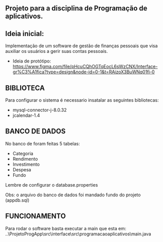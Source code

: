 ## Projeto para a disciplina de Programação de aplicativos.
## Ideia inicial:
Implementação de um software de gestão de finanças pessoais que visa auxiliar os usuários a gerir suas contas pessoais.
+ Ideia de protótipo: https://www.figma.com/file/pHcuCQhOGTqEocL6sWzCNX/Interface-gr%C3%A1fica?type=design&node-id=0-1&t=RAizoX3BuWNq01fi-0

## BIBLIOTECA
Para configurar o sistema é necessario insatalar as seguintes bibliotecas:
- mysql-connector-j-8.0.32
- jcalendar-1.4

## BANCO DE DADOS
No banco de foram feitas 5 tabelas:
- Categoria
- Rendimento
- Investimento
- Despesa
- Fundo

Lembre de configurar o database.properties

Obs: o arquivo do banco de dados foi mandado fundo do projeto (appdb.sql)


## FUNCIONAMENTO
Para rodar o software basta executar a main que esta em: ..\ProjetoProgApp\src\interface\src\programacaoaplicativos\main.java


